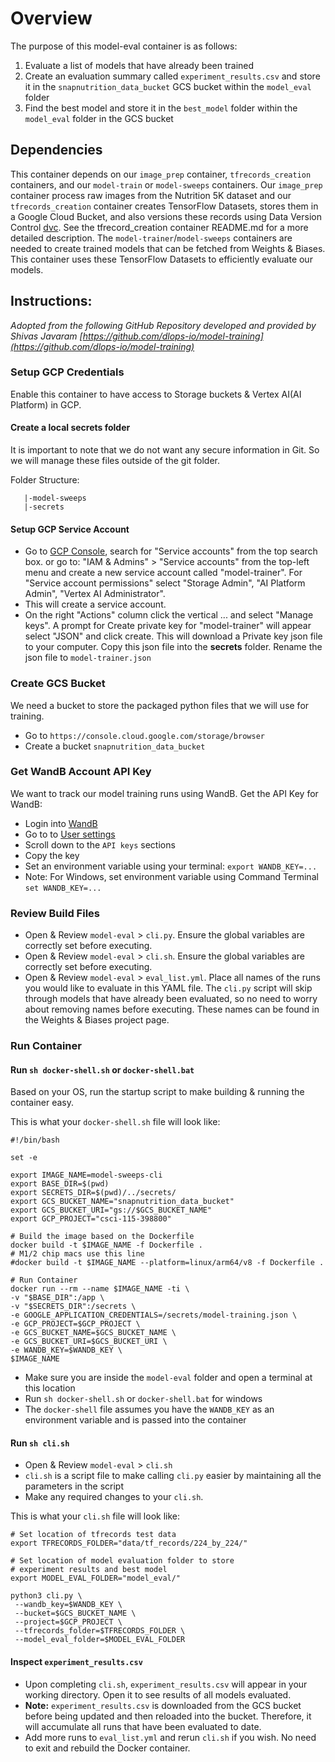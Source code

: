 # Overview
The purpose of this model-eval container is as follows:

1. Evaluate a list of models that have already been trained
2. Create an evaluation summary called `experiment_results.csv` and store it in the `snapnutrition_data_bucket` GCS bucket within the `model_eval` folder
3. Find the best model and store it in the `best_model` folder within the `model_eval` folder in the GCS bucket

## Dependencies

This container depends on our `image_prep` container, `tfrecords_creation` containers, and our `model-train` or `model-sweeps` containers.  Our `image_prep` container process raw images from the Nutrition 5K dataset and our `tfrecords_creation` container creates TensorFlow Datasets, stores them in a Google Cloud Bucket, and also versions these records using Data Version Control [dvc](dvc.org).  See the tfrecord_creation container README.md for a more detailed description.  The `model-trainer`/`model-sweeps` containers are needed to create trained models that can be fetched from Weights & Biases. This container uses these TensorFlow Datasets to efficiently evaluate our models.

## Instructions:

*Adopted from the following GitHub Repository developed and provided by Shivas Javaram [https://github.com/dlops-io/model-training](https://github.com/dlops-io/model-training)*

### Setup GCP Credentials

Enable this container to have access to Storage buckets & Vertex AI(AI Platform) in GCP. 

#### Create a local **secrets** folder

It is important to note that we do not want any secure information in Git. So we will manage these files outside of the git folder. 

Folder Structure:
```
   |-model-sweeps
   |-secrets
```

#### Setup GCP Service Account

- Go to [GCP Console](https://console.cloud.google.com/home/dashboard), search for  "Service accounts" from the top search box. or go to: "IAM & Admins" > "Service accounts" from the top-left menu and create a new service account called "model-trainer". For "Service account permissions" select "Storage Admin", "AI Platform Admin", "Vertex AI Administrator".
- This will create a service account.
- On the right "Actions" column click the vertical ... and select "Manage keys". A prompt for Create private key for "model-trainer" will appear select "JSON" and click create. This will download a Private key json file to your computer. Copy this json file into the **secrets** folder. Rename the json file to `model-trainer.json`

### Create GCS Bucket

We need a bucket to store the packaged python files that we will use for training.

- Go to `https://console.cloud.google.com/storage/browser`
- Create a bucket `snapnutrition_data_bucket`

### Get WandB Account API Key

We want to track our model training runs using WandB. Get the API Key for WandB: 
- Login into [WandB](https://wandb.ai/home)
- Go to to [User settings](https://wandb.ai/settings)
- Scroll down to the `API keys` sections 
- Copy the key
- Set an environment variable using your terminal: `export WANDB_KEY=...` 
- Note: For Windows, set environment variable using Command Terminal `set WANDB_KEY=...`

### Review Build Files 

- Open & Review `model-eval` > `cli.py`. Ensure the global variables are correctly set before executing. 
- Open & Review `model-eval` > `cli.sh`. Ensure the global variables are correctly set before executing.
- Open & Review `model-eval` > `eval_list.yml`. Place all names of the runs you would like to evaluate in this YAML file. The `cli.py` script will skip through models that have already been evaluated, so no need to worry about removing names before executing. These names can be found in the Weights & Biases project page.  

### Run Container

#### Run `sh docker-shell.sh` or `docker-shell.bat`
Based on your OS, run the startup script to make building & running the container easy.

This is what your `docker-shell.sh` file will look like:
```
#!/bin/bash

set -e

export IMAGE_NAME=model-sweeps-cli
export BASE_DIR=$(pwd)
export SECRETS_DIR=$(pwd)/../secrets/
export GCS_BUCKET_NAME="snapnutrition_data_bucket"
export GCS_BUCKET_URI="gs://$GCS_BUCKET_NAME"
export GCP_PROJECT="csci-115-398800"

# Build the image based on the Dockerfile
docker build -t $IMAGE_NAME -f Dockerfile .
# M1/2 chip macs use this line
#docker build -t $IMAGE_NAME --platform=linux/arm64/v8 -f Dockerfile .

# Run Container
docker run --rm --name $IMAGE_NAME -ti \
-v "$BASE_DIR":/app \
-v "$SECRETS_DIR":/secrets \
-e GOOGLE_APPLICATION_CREDENTIALS=/secrets/model-training.json \
-e GCP_PROJECT=$GCP_PROJECT \
-e GCS_BUCKET_NAME=$GCS_BUCKET_NAME \
-e GCS_BUCKET_URI=$GCS_BUCKET_URI \
-e WANDB_KEY=$WANDB_KEY \
$IMAGE_NAME
```

- Make sure you are inside the `model-eval` folder and open a terminal at this location
- Run `sh docker-shell.sh` or `docker-shell.bat` for windows
- The `docker-shell` file assumes you have the `WANDB_KEY` as an environment variable and is passed into the container


#### Run `sh cli.sh`
- Open & Review `model-eval` > `cli.sh`
- `cli.sh` is a script file to make calling `cli.py` easier by maintaining all the parameters in the script
- Make any required changes to your `cli.sh`.

This is what your `cli.sh` file will look like:
```
# Set location of tfrecords test data 
export TFRECORDS_FOLDER="data/tf_records/224_by_224/"

# Set location of model evaluation folder to store 
# experiment results and best model
export MODEL_EVAL_FOLDER="model_eval/"

python3 cli.py \
 --wandb_key=$WANDB_KEY \
 --bucket=$GCS_BUCKET_NAME \
 --project=$GCP_PROJECT \
 --tfrecords_folder=$TFRECORDS_FOLDER \
 --model_eval_folder=$MODEL_EVAL_FOLDER
```


#### Inspect `experiment_results.csv`
- Upon completing `cli.sh`, `experiment_results.csv` will appear in your working directory. Open it to see results of all models evaluated.
- **Note:** `experiment_results.csv` is downloaded from the GCS bucket before being updated and then reloaded into the bucket. Therefore, it will accumulate all runs that have been evaluated to date. 
- Add more runs to `eval_list.yml` and rerun `cli.sh` if you wish. No need to exit and rebuild the Docker container.